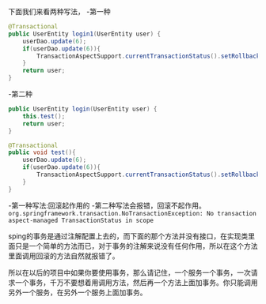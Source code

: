 


下面我们来看两种写法，
-第一种
```java
@Transactional
public UserEntity login1(UserEntity user) {
    userDao.update(6);
    if(userDao.update(6)){
        TransactionAspectSupport.currentTransactionStatus().setRollbackOnly();
    }
    return user;
}
```

-第二种

```java
public UserEntity login(UserEntity user) {
    this.test();
    return user;
}

@Transactional
public void test(){
    userDao.update(6);
    if(userDao.update(6)){
        TransactionAspectSupport.currentTransactionStatus().setRollbackOnly();
    }
}
```

-第一种写法:回滚起作用的
-第二种写法会报错，回滚不起作用。
`org.springframework.transaction.NoTransactionException: No transaction aspect-managed TransactionStatus in scope`




sping的事务是通过注解配置上去的，而下面的那个方法并没有接口，在实现类里面只是一个简单的方法而已，对于事务的注解来说没有任何作用，所以在这个方法里面调用回滚的方法自然就报错了。 

所以在以后的项目中如果你要使用事务，那么请记住，一个服务一个事务，一次请求一个事务，千万不要想着用调用方法，然后再一个方法上面加事务。你只能调用另外一个服务，在另外一个服务上面加事务。